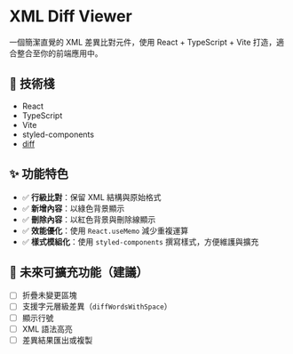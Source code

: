 # XML Diff Viewer

一個簡潔直覺的 XML 差異比對元件，使用 React + TypeScript + Vite 打造，適合整合至你的前端應用中。

## 🔧 技術棧

- React
- TypeScript
- Vite
- styled-components
- [diff](https://www.npmjs.com/package/diff)

## ✨ 功能特色

- ✅ **行級比對**：保留 XML 結構與原始格式
- ✅ **新增內容**：以綠色背景顯示
- ✅ **刪除內容**：以紅色背景與刪除線顯示
- ✅ **效能優化**：使用 `React.useMemo` 減少重複運算
- ✅ **樣式模組化**：使用 `styled-components` 撰寫樣式，方便維護與擴充

## 🔮 未來可擴充功能（建議）

- [ ] 折疊未變更區塊
- [ ] 支援字元層級差異（`diffWordsWithSpace`）
- [ ] 顯示行號
- [ ] XML 語法高亮
- [ ] 差異結果匯出或複製
